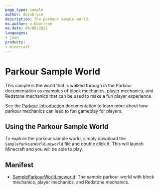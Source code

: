 ```yaml
---
page_type: sample
author: docsbryce
description: The parkour sample world.
ms.author: v-bbortree
ms.date: 06/06/2022
languages:
- json
products:
- minecraft
---
```


# Parkour Sample World

This sample is the world that is walked through in the Parkour documentation as examples of block mechanics, player mechanics, and Redstone mechanics that can be used to make a fun player experience.

See the [Parkour Introduction](https://docs.microsoft.com/minecraft/creator/documents/ParkourIntro) documentation to learn more about how parkour mechanics can lead to fun gameplay for players.

## Using the Parkour Sample World

To explore the parkour sample world, simply download the `SampleParkourWorld.mcworld` file and double click it. This will launch Minecraft and you will be able to play.

## Manifest

- [SampleParkourWorld.mcworld](https://github.com/microsoft/minecraft-samples/blob/main/parkour_sample_world/SampleParkourWorld.mcworld): The sample parkour world with block mechanics, player mechanics, and Redstone mechanics.
